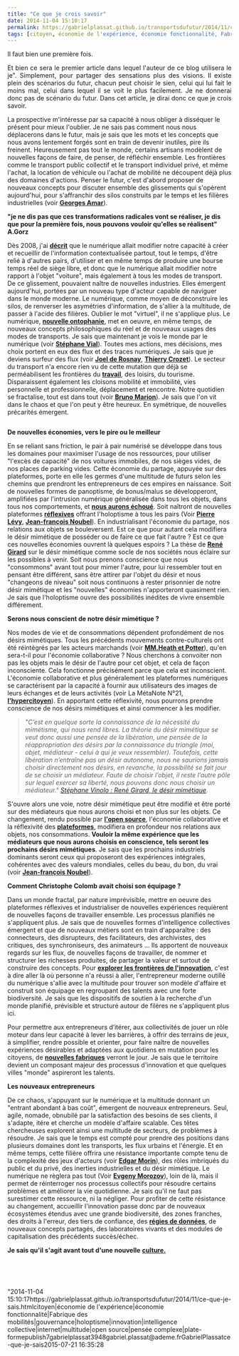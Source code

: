```yaml
---
title: "Ce que je crois savoir"
date: 2014-11-04 15:10:17
permalink: https://gabrielplassat.github.io/transportsdufutur/2014/11/ce-que-je-sais.html
tags: [citoyen, économie de l'expérience, économie fonctionnalité, Fabrique des mobilités, gouvernance, holoptisme, innovation, intelligence collective, internet, multitude, open source, pensée complexe, plate-forme]
---
```


<p style="text-align: justify">Il faut bien une première fois.</p> <p style="text-align: justify">Et bien ce sera le premier article dans lequel l'auteur de ce blog utilisera le je". Simplement, pour partager des sensations plus des visions. Il existe plein des scénarios du futur, chacun peut choisir le sien, celui qui lui fait le moins mal, celui dans lequel il se voit le plus facilement. Je ne donnerai donc pas de scénario du futur. Dans cet article, je dirai donc ce que je crois savoir.</p> <p style=""text-align: justify"">La prospective m'intéresse par sa capacité à nous obliger à disséquer le présent pour mieux l'oublier. Je ne sais pas comment nous nous déplacerons dans le futur, mais je sais que les mots et les concepts que nous avons lentement forgés sont en train de devenir inutiles, pire ils freinent. Heureusement pas tout le monde, certains artisans modèlent de nouvelles façons de faire, de penser, de réfléchir ensemble. Les frontières comme le transport public collectif et le transport individuel privé, et même l'achat, la location de véhicule ou l'achat de mobilité ne découpent déjà plus des domaines d'actions. Penser le futur, c'est d'abord proposer de nouveaux concepts pour discuter ensemble des glissements qui s'opèrent aujourd'hui, pour s'affranchir des silos construits par le temps et les filières industrielles (voir <a href=""http://www.fypeditions.com/aimer-le-futur-la-prospective-une-poetique-de-linconnu/"" target=""_blank""><strong>Georges Amar</strong></a>).</p> <p style=""text-align: justify""><strong>"je ne dis pas que ces transformations radicales vont se réaliser, je dis que pour la première fois, nous pouvons vouloir qu'elles se réalisent" A.Gorz</strong></p>   <!--more-->  <p style=""text-align: justify"">Dès 2008, j'ai <a href="https://gabrielplassat.github.io/transportsdufutur/wp-content/uploads/sites/6/2014/11/GC26LEF81p98-101.pdf"" target=""_blank""><strong>décrit</strong></a> que le numérique allait modifier notre capacité à créer et recueillir de l'information contextualisée partout, tout le temps, d'être relié à d'autres pairs, d'utiliser et en même temps de produire une bourse temps réel de siège libre, et donc que le numérique allait modifier notre rapport à l'objet "voiture", mais également à tous les modes de transport. De ce glissement, pouvaient naître de nouvelles industries. Elles émergent aujourd'hui, portées par un nouveau type d'acteur capable de naviguer dans le monde moderne. Le numérique, comme moyen de déconstruire les silos, de renverser les asymétries d'information, de s'allier à la multitude, de passer à l'acide des filières. Oublier le mot "virtuel", il ne s'applique plus. Le numérique, <a href=""https://kindle.amazon.com/work/letre-lecran-comment-numerique-perception-ebook/B00DDOYITO/B00F9BX9CQ/posts"" target=""_blank""><strong>nouvelle ontophanie</strong></a>, met en oeuvre, en même temps, de nouveaux concepts philosophiques du réel et de nouveaux usages des modes de transports. Je sais que maintenant je vois le monde par le numérique (voir <a href="https://gabrielplassat.github.io/transportsdufutur/2013/09/la-these-de-stephane-vial-rassemble-des-points-essentiels-a-connaitre-concernant-la-revolution-numerique-la-metanote.html"" target=""_blank""><strong>Stéphane Vial</strong></a>). Toutes mes actions, mes décisions, mes choix portent en eux des flux et des traces numériques. Je sais que je deviens surfeur des flux (voir <a href=""http://www.amazon.fr/Surfer-vie-Vers-societe-fluide/dp/2918597724"" target=""_blank""><strong>Joel de Rosnay</strong></a>, <a href=""http://blog.tcrouzet.com/alternative-nomade/"" target=""_blank""><strong>Thierry Crozet</strong></a>). Le secteur du transport n'a encore rien vu de cette mutation que déjà se perméabilisent les frontières du <a href="https://gabrielplassat.github.io/transportsdufutur/2014/10/transformation-du-travail-donc-des-mobilites-vers-plus-de-complexite.html"" target=""_blank""><strong>travail</strong></a>, des loisirs, du tourisme. Disparaissent également les cloisons mobilité et immobilité, vies personnelle et professionnelle, déplacement et rencontre. Notre quotidien se fractalise, tout est dans tout (voir <a href=""http://brunomarion.com/fr/chaos-mode-demploi-le-nouveau-livre/"" target=""_blank""><strong>Bruno Marion</strong></a>). Je sais que l'on vit dans le chaos et que l'on peut y être heureux. En symétrique, de nouvelles précarités émergent.</p> <p style=""text-align: justify""><a class=""asset-img-link"" href="https://gabrielplassat.github.io/transportsdufutur/wp-content/uploads/sites/6/old/6a0120a66d2ad4970b01b8d089a53a970c-pi.jpg""><img alt=""Couleurs-fractal"" border=""0"" class=""asset  asset-image at-xid-6a0120a66d2ad4970b01b8d089a53a970c image-full img-responsive"" src=""/wp-content/uploads/sites/6/old/6a0120a66d2ad4970b01b8d089a53a970c-800wi.jpg"" title=""Couleurs-fractal"" /></a></p> <p style=""text-align: justify""><strong>De nouvelles économies, vers le pire ou le meilleur</strong></p> <p style=""text-align: justify"">En se reliant sans friction, le pair à pair numérisé se développe dans tous les domaines pour maximiser l'usage de nos ressources, pour utiliser "l'excès de capacité" de nos voitures immobiles, de nos sièges vides, de nos places de parking vides. Cette économie du partage, appuyée sur des plateformes, porte en elle les germes d'une multitude de futurs selon les chemins que prendront les entrepreneurs de ces empires en naissance. Soit de nouvelles formes de panoptisme, de bonus/malus se développeront, amplifiées par l'intrusion numérique généralisée dans tous les objets, dans tous nos comportements, et <a href="https://gabrielplassat.github.io/transportsdufutur/2013/10/nous-echouerons-probablement-a-faire-muter-notre-systeme-de-mobilite.html"" target=""_blank""><strong>nous aurons échoué</strong></a>. Soit naîtront de nouvelles plateformes <strong><a href="https://gabrielplassat.github.io/transportsdufutur/2014/03/devenir-reflexif.html"" target=""_blank"">réflexives</a></strong> offrant l'holoptisme à tous les pairs (Voir <a href=""http://www.franceculture.fr/emission-place-de-la-toile-pierre-levy-l-intelligence-collective-2014-02-15"" target=""_blank""><strong>Pierre Lévy</strong></a>, <strong><a href=""http://noubel.fr/conferences/"" target=""_blank"">Jean-françois Noubel</a></strong>). En industrialisant l'économie du partage, nos relations aux objets se bouleversent. Est ce que pour autant cela modifiera le désir mimétique de posséder ou de faire ce que fait l'autre ? Est ce que ces nouvelles économies ouvrent là quelques espoirs ? La thèse de <a href=""https://kindle.amazon.com/work/rene-girard-mimetisme-lhominisation-differante-ebook/B004MKZW7K/B00817JOQ0/posts"" target=""_blank""><strong>René Girard</strong></a> sur le désir mimétique comme socle de nos sociétés nous éclaire sur les possibles à venir. Soit nous prenons conscience que nous "consommons" avant tout pour mimer l'autre, pour lui ressembler tout en pensant être différent, sans être attirer par l'objet du désir et nous "changeons de niveau" soit nous continuons à rester prisonnier de notre désir mimétique et les "nouvelles" économies n'apporteront quasiment rien. Je sais que l'holoptisme ouvre des possibilités inédites de vivre ensemble différement.</p> <p style=""text-align: justify""><strong>Serons nous conscient de notre désir mimétique ?</strong></p> <p style=""text-align: justify"">Nos modes de vie et de consommations dépendent profondément de nos désirs mimétiques. Tous les précédents mouvements contre-culturels ont été réintégrés par les acteurs marchands (voir <a href=""http://www.amazon.fr/Revolte-consommee-Le-mythe-contre-culture/dp/2350210197"" target=""_blank""><strong>MM.Heath et Potter</strong></a>), qu'en sera-t-il pour l'économie collaborative ? Nous cherchons à convoiter non pas les objets mais le désir de l'autre pour cet objet, et cela de façon inconsciente. Cela fonctionne précisément parce que cela est inconscient. L'économie collaborative et plus généralement les plateformes numériques se caractérisent par la capacité à fournir aux utilisateurs des images de leurs échanges et de leurs activités (voir La MétaNote N°21, <a href="https://gabrielplassat.github.io/transportsdufutur/2014/09/metanote-21-vers-lhypercitoyen-acteur-heureux-a-lere-des-plateformes-numeriques.html"" target=""_blank""><strong>l'hypercitoyen</strong></a>). En apportant cette réflexivité, nous pourrons prendre conscience de nos désirs mimétiques et ainsi commencer à les modifier.</p> <blockquote> <p style=""text-align: justify""><em>"C’est en quelque sorte la connaissance de la nécessité du mimétisme, qui nous rend libres. La théorie du désir mimétique se veut donc aussi une pensée de la libération, une pensée de la réappropriation des désirs par la connaissance du triangle (moi, objet, médiateur - celui à qui je veux ressembler). Toutefois, cette libération n’entraîne pas un désir autonome, nous ne saurions jamais choisir directement nos désirs, en revanche, la possibilité se fait jour de se choisir un médiateur. Faute de choisir l’objet, il reste l’autre pôle sur lequel exercer sa liberté, nous pouvons donc nous choisir un médiateur." <a href=""https://kindle.amazon.com/your_highlights_and_notes/B00817JOQ0"" target=""_blank"">Stéphane Vinolo : René Girard, le désir mimétique</a>.</em></p> </blockquote> <p style=""text-align: justify"">S'ouvre alors une voie, notre désir mimétique peut être modifié et être porté sur des médiateurs que nous aurons choisi et non plus sur les objets. Ce changement, rendu possible par <a href="https://gabrielplassat.github.io/transportsdufutur/2014/10/ne-plus-vouloir-decider-mais-permettre-simplifier-rendre-possible.html"" target=""_blank""><strong>l'open source</strong></a>, l'économie collaborative et la réflexivité des <a href="https://gabrielplassat.github.io/transportsdufutur/2014/04/les-plateformes-vont-dominer.html"" target=""_blank""><strong>plateformes</strong></a>, modifiera en profondeur nos relations aux objets, nos consommations. <strong>Vouloir la même expérience que les médiateurs que nous aurons choisis en conscience, tels seront les prochains désirs mimétiques</strong>. Je sais que les prochains industriels dominants seront ceux qui proposeront des expériences intégrales, cohérentes avec des valeurs mondiales, celles du beau, du bon, du vrai (voir <strong><a href=""http://noubel.fr/question/pouvez-vous-clarifier-ce-que-vous-appelez-le-beau-le-bon-le-vrai/"" target=""_self"">Jean-françois Noubel</a></strong>).</p> <p style=""text-align: justify""><strong>Comment Christophe Colomb avait choisi son équipage ?</strong></p> <p style=""text-align: justify"">Dans un monde fractal, par nature imprévisible, mettre en oeuvre des plateformes réflexives et industrialiser de nouvelles expériences requièrent de nouvelles façons de travailler ensemble. Les processus planifiés ne s'appliquent plus. Je sais que de nouvelles formes d'intelligence collectives émergent et que de nouveaux métiers sont en train d'apparaître : des connecteurs, des disrupteurs, des facilitateurs, des archivistes, des critiques, des synchroniseurs, des animateurs ... Ils apportent de nouveaux regards sur les flux, de nouvelles façons de travailler, de nommer et structurer les richesses produites, de partager la valeur et surtout de construire des concepts. Pour <a href="https://gabrielplassat.github.io/transportsdufutur/2014/08/comment-explorer-les-frontieres-de-linnovation.html"" target=""_blank""><strong>explorer les frontières de l'innovation</strong></a>, c'est à dire aller là où personne n'a réussi à aller, l'entrepreneur moderne outillé du numérique s'allie avec la multitude pour trouver son modèle d'affaire et construit son équipage en regroupant des talents avec une forte biodiversité. Je sais que les dispositifs de soutien à la recherche d'un monde planifié, prévisible et structuré autour de filères ne s'appliquent plus ici.</p> <p style=""text-align: justify"">Pour permettre aux entrepreneurs d’itérer, aux collectivités de jouer un rôle moteur dans leur capacité à lever les barrières, à offrir des terrains de jeux, à simplifier, rendre possible et orienter, pour faire naître de nouvelles expériences désirables et adaptées aux quotidiens en mutation pour les citoyens, de <a href="https://gabrielplassat.github.io/transportsdufutur/2014/08/prototype-de-la-fabrique-des-mobilites.html"" target=""_blank""><strong>nouvelles fabriques</strong></a> verront le jour. Je sais que le territoire devient un composant majeur des processus d'innovation et que quelques villes "monde" aspireront les talents.</p> <p style=""text-align: justify""><strong>Les nouveaux entrepreneurs</strong></p> <p style=""text-align: justify"">De ce chaos, s'appuyant sur le numérique et la multitude donnant un "entrant abondant à bas coût", émergent de nouveaux entrepreneurs. Seul, agile, nomade, obnubilé par la satisfaction des besoins de ses clients, il s'adapte, itére et cherche un modèle d'affaire scalable. Ces têtes chercheuses explorent ainsi une multitude de secteurs, de problèmes à résoudre. Je sais que le temps est compté pour prendre des positions dans plusieurs domaines dont les transports, les flux urbains et l'énergie. Et en même temps, cette filière offrira une résistance importante compte tenu de la complexité des jeux d'acteurs (voir <a href="https://gabrielplassat.github.io/transportsdufutur/2011/04/metanote-tdf-11-transports-mobilites-introduction-a-la-pensee-complexe.html"" target=""_blank""><strong>Edgar Morin</strong></a>), des rôles imbriqués du public et du privé, des inerties industrielles et du désir mimétique. Le numérique ne règlera pas tout (Voir <a href=""http://www.lemonde.fr/pixels/article/2014/10/16/on-devrait-traiter-la-silicon-valley-avec-la-meme-suspicion-que-wall-street_4507321_4408996.html"" target=""_blank""><strong>Evgeny Morozov</strong></a>), loin de là, mais il permet de réinterroger nos processus collectifs pour résoudre certains problèmes et améliorer la vie quotidienne. Je sais qu'il ne faut pas surestimer cette ressource, ni la négliger. Pour profiter de cette résistance au changement, accueillir l'innovation passe donc par de nouveaux écosystèmes étendus avec une grande biodiversité, des zones franches, des droits à l'erreur, des tiers de confiance, des <a href=""http://fr.slideshare.net/transportsdufutur/concevoir-une-regie-de-donnees-territoriales-par-datact"" target=""_blank""><strong>régies de données</strong></a>, de nouveaux concepts partagés, des laboratoires vivants et des modules de capitalisation des précédents succès/échec. </p> <p style=""text-align: justify""><strong>Je sais qu'il s'agit avant tout d'une nouvelle</strong> <a href="https://gabrielplassat.github.io/transportsdufutur/2012/12/pour-une-approche-culturelle-des-mobilites-numeriques.html"" target=""_blank""><strong>culture.</strong></a></p> <p style=""text-align: justify""> </p> <p style=""text-align: justify""> </p>"2014-11-04 15:10:17https://gabrielplassat.github.io/transportsdufutur/2014/11/ce-que-je-sais.htmlcitoyen|économie de l'expérience|économie fonctionnalité|Fabrique des mobilités|gouvernance|holoptisme|innovation|intelligence collective|internet|multitude|open source|pensée complexe|plate-formepublish7gabrielplassat3948gabriel.plassat@ademe.frGabrielPlassatce-que-je-sais2015-07-21 16:35:28
